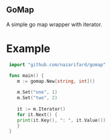 ## GoMap
A simple go map wrapper with iterator.

# Example
```go
 import "github.com/nazarifard/gomap"

 func main() {
    m := gomap.New[string, int]()
	
    m.Set("one", 1)
    m.Set("two", 2)
	
    it := m.Iterator()
    for it.Next() {
	print(it.Key(), ": ", it.Value())
    }
 }
 ```


